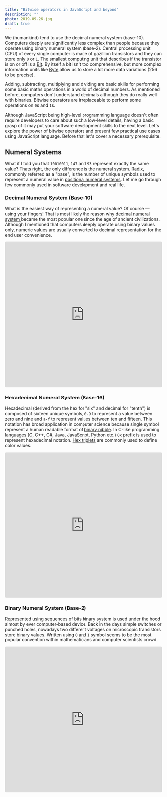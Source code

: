```yaml
---
title: "Bitwise operators in JavaScript and beyond"
description: ""
photo: 2019-09-26.jpg
draft: true
---
```


We (humankind) tend to use the decimal numeral system (base-10). Computers deeply are significantly less complex than people because they operate using binary numeral system (base-2). Central processing unit (CPU) of every single computer is made of gazillion transistors and they can store only `0` or `1`. The smallest computing unit that describes if the transistor is on or off is a [Bit](https://en.wikipedia.org/wiki/Bit). By itself a bit isn't too comprehensive, but more complex information units like [Byte](https://en.wikipedia.org/wiki/Byte) allow us to store a lot more data variations (256 to be precise).

Adding, subtracting, multiplying and dividing are basic skills for performing  some basic maths operations in a world of decimal numbers. As mentioned before, computers don't understand decimals although they do really well with binaries. Bitwise operators are irreplaceable to perform some operations on `0`s and `1`s.

Although JavaScript being high-level programming language doesn't often require developers to care about such a low-level details, having a basic grasp of it may put your software development skills to the next level. Let's explore the power of bitwise operators and present few practical use cases using JavaScript language. Before that let's cover a necessary prerequisite.

## Numeral Systems

What if I told you that `10010011`, `147` and `93` represent exactly the same value? Thats right, the only difference is the numeral system. [Radix](https://en.wikipedia.org/wiki/Radix), commonly referred as a "base", is the number of unique symbols used to represent a numeral value in [positional  numeral systems](https://en.wikipedia.org/wiki/Numeral_system#Positional_systems_in_detail). Let me go through few commonly used in software development and real life. 

### Decimal Numeral System (Base-10)

What is the easiest way of representing a numeral value? Of course — using your fingers! That is most likely the reason why [decimal numeral system ](https://en.wikipedia.org/wiki/Decimal) became the most popular one since the age of ancient civilizations. Although I mentioned that computers deeply operate using binary values only, numeric values are usually converted to decimal representation for the end user convenience.

<iframe src="https://codesandbox.io/embed/mystifying-antonelli-vsvn2?fontsize=14&hidenavigation=1&view=preview&runonclick=0" title="2019-09-26-base-10" allow="geolocation; microphone; camera; midi; vr; accelerometer; gyroscope; payment; ambient-light-sensor; encrypted-media; usb" style="width:100%; height:468px; border:0; border-radius: 4px; overflow:hidden;" sandbox="allow-modals allow-forms allow-popups allow-scripts allow-same-origin"></iframe>

### Hexadecimal Numeral System (Base-16)

Hexadecimal (derived from the hex for "six" and decimal for "tenth") is composed of sixteen unique symbols, `0-9` to represent a value between zero and nine and `a-f` to represent values between ten and fifteen. This notation has broad application in computer science because single symbol represent a human readable format of [binary nibble](https://en.wikipedia.org/wiki/Nibble). In C-like programming languages (C, C++, C#, Java, JavaScript, Python etc.) `0x` prefix is used to represent hexadecimal notation. [Hex triplets](https://en.wikipedia.org/wiki/Web_colors#Hex_triplet) are commonly used to define color values.

<iframe src="https://codesandbox.io/embed/2019-09-26-base-16-wsxvt?fontsize=14&hidenavigation=1&view=preview&runonclick=0" title="2019-09-26-base-10" allow="geolocation; microphone; camera; midi; vr; accelerometer; gyroscope; payment; ambient-light-sensor; encrypted-media; usb" style="width:100%; height:468px; border:0; border-radius: 4px; overflow:hidden;" sandbox="allow-modals allow-forms allow-popups allow-scripts allow-same-origin"></iframe>

### Binary Numeral System (Base-2)

Represented using sequences of bits binary system is used under the hood almost by ever computer-based device. Back in the days simple switches or punched holes, nowadays two different voltages on microscopic transistors store binary values. Written using `0` and `1` symbol seems to be the most popular convention within mathematicians and computer scientists crowd.

<iframe src="https://codesandbox.io/embed/2019-09-26-base-16-byyer?fontsize=14&hidenavigation=1&view=preview&runonclick=0" title="2019-09-26-base-10" allow="geolocation; microphone; camera; midi; vr; accelerometer; gyroscope; payment; ambient-light-sensor; encrypted-media; usb" style="width:100%; height:468px; border:0; border-radius: 4px; overflow:hidden;" sandbox="allow-modals allow-forms allow-popups allow-scripts allow-same-origin"></iframe>
